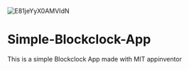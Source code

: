 ![E81jeYyX0AMVIdN](https://user-images.githubusercontent.com/88902789/129489936-a87fb586-f959-4d6e-8234-5e3648f2402f.jpg)
# Simple-Blockclock-App
This is a simple Blockclock App made with MIT appinventor

